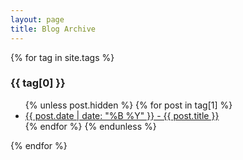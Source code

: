 ```yaml
---
layout: page
title: Blog Archive
---
```


{% for tag in site.tags %}
  <h3>{{ tag[0] }}</h3>
  <ul>
    {% unless post.hidden %}
      {% for post in tag[1] %}
        <li><a href="{{ post.url }}">{{ post.date | date: "%B %Y" }} - {{ post.title }}</a></li>
      {% endfor %}
    {% endunless %}
  </ul>
{% endfor %}
